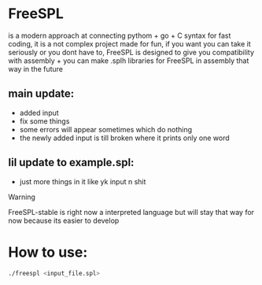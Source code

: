 # FreeSPL
is a modern approach at connecting pythom + go + C syntax for fast coding, it is a not complex project made for fun, if you want you can take it seriously or you dont have to, FreeSPL is designed to give you compatibility with assembly + you can make .splh libraries for FreeSPL in assembly that way in the future

## main update:
- added input
- fix some things
- some errors will appear sometimes which do nothing
- the newly added input is till broken where it prints only one word

## lil update to example.spl:
- just more things in it like yk input n shit

> [!WARNING]
> FreeSPL-stable is right now a interpreted language but will stay that way for now because its easier to develop

# How to use:

```sh
./freespl <input_file.spl> 
```